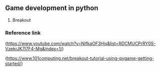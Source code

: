 <h2>Game development in python</h2>
<ol>
<li>Breakout</li>
</ol>

<h3>Reference link</h3>

(https://www.youtube.com/watch?v=NIfkaOF3Hjs&list=RDCMUCPrRY0S-VzekrJK7I7F4-Mg&index=1/)

(https://www.101computing.net/breakout-tutorial-using-pygame-getting-started/)
